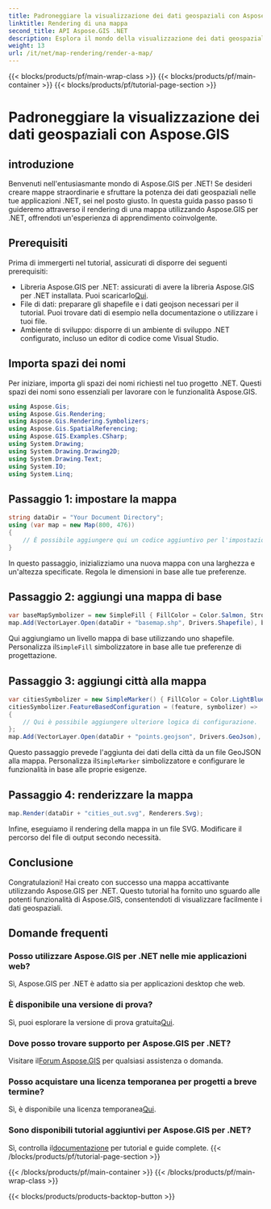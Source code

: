 ```yaml
---
title: Padroneggiare la visualizzazione dei dati geospaziali con Aspose.GIS
linktitle: Rendering di una mappa
second_title: API Aspose.GIS .NET
description: Esplora il mondo della visualizzazione dei dati geospaziali con Aspose.GIS per .NET. Crea mappe straordinarie senza sforzo. Scarica ora! #Aspose #GIS
weight: 13
url: /it/net/map-rendering/render-a-map/
---
```


{{< blocks/products/pf/main-wrap-class >}}
{{< blocks/products/pf/main-container >}}
{{< blocks/products/pf/tutorial-page-section >}}

# Padroneggiare la visualizzazione dei dati geospaziali con Aspose.GIS

## introduzione
Benvenuti nell'entusiasmante mondo di Aspose.GIS per .NET! Se desideri creare mappe straordinarie e sfruttare la potenza dei dati geospaziali nelle tue applicazioni .NET, sei nel posto giusto. In questa guida passo passo ti guideremo attraverso il rendering di una mappa utilizzando Aspose.GIS per .NET, offrendoti un'esperienza di apprendimento coinvolgente.
## Prerequisiti
Prima di immergerti nel tutorial, assicurati di disporre dei seguenti prerequisiti:
-  Libreria Aspose.GIS per .NET: assicurati di avere la libreria Aspose.GIS per .NET installata. Puoi scaricarlo[Qui](https://releases.aspose.com/gis/net/).
- File di dati: preparare gli shapefile e i dati geojson necessari per il tutorial. Puoi trovare dati di esempio nella documentazione o utilizzare i tuoi file.
- Ambiente di sviluppo: disporre di un ambiente di sviluppo .NET configurato, incluso un editor di codice come Visual Studio.
## Importa spazi dei nomi
Per iniziare, importa gli spazi dei nomi richiesti nel tuo progetto .NET. Questi spazi dei nomi sono essenziali per lavorare con le funzionalità Aspose.GIS.
```csharp
using Aspose.Gis;
using Aspose.Gis.Rendering;
using Aspose.Gis.Rendering.Symbolizers;
using Aspose.Gis.SpatialReferencing;
using Aspose.GIS.Examples.CSharp;
using System.Drawing;
using System.Drawing.Drawing2D;
using System.Drawing.Text;
using System.IO;
using System.Linq;
```
## Passaggio 1: impostare la mappa
```csharp
string dataDir = "Your Document Directory";
using (var map = new Map(800, 476))
{
    // È possibile aggiungere qui un codice aggiuntivo per l'impostazione della mappa.
}
```
In questo passaggio, inizializziamo una nuova mappa con una larghezza e un'altezza specificate. Regola le dimensioni in base alle tue preferenze.
## Passaggio 2: aggiungi una mappa di base
```csharp
var baseMapSymbolizer = new SimpleFill { FillColor = Color.Salmon, StrokeWidth = 0.75 };
map.Add(VectorLayer.Open(dataDir + "basemap.shp", Drivers.Shapefile), baseMapSymbolizer);
```
 Qui aggiungiamo un livello mappa di base utilizzando uno shapefile. Personalizza il`SimpleFill` simbolizzatore in base alle tue preferenze di progettazione.
## Passaggio 3: aggiungi città alla mappa
```csharp
var citiesSymbolizer = new SimpleMarker() { FillColor = Color.LightBlue };
citiesSymbolizer.FeatureBasedConfiguration = (feature, symbolizer) =>
{
    // Qui è possibile aggiungere ulteriore logica di configurazione.
};
map.Add(VectorLayer.Open(dataDir + "points.geojson", Drivers.GeoJson), citiesSymbolizer);
```
 Questo passaggio prevede l'aggiunta dei dati della città da un file GeoJSON alla mappa. Personalizza il`SimpleMarker` simbolizzatore e configurare le funzionalità in base alle proprie esigenze.
## Passaggio 4: renderizzare la mappa
```csharp
map.Render(dataDir + "cities_out.svg", Renderers.Svg);
```
Infine, eseguiamo il rendering della mappa in un file SVG. Modificare il percorso del file di output secondo necessità.
## Conclusione
Congratulazioni! Hai creato con successo una mappa accattivante utilizzando Aspose.GIS per .NET. Questo tutorial ha fornito uno sguardo alle potenti funzionalità di Aspose.GIS, consentendoti di visualizzare facilmente i dati geospaziali.
## Domande frequenti
### Posso utilizzare Aspose.GIS per .NET nelle mie applicazioni web?
Sì, Aspose.GIS per .NET è adatto sia per applicazioni desktop che web.
### È disponibile una versione di prova?
Sì, puoi esplorare la versione di prova gratuita[Qui](https://releases.aspose.com/).
### Dove posso trovare supporto per Aspose.GIS per .NET?
 Visitare il[Forum Aspose.GIS](https://forum.aspose.com/c/gis/33) per qualsiasi assistenza o domanda.
### Posso acquistare una licenza temporanea per progetti a breve termine?
 Sì, è disponibile una licenza temporanea[Qui](https://purchase.aspose.com/temporary-license/).
### Sono disponibili tutorial aggiuntivi per Aspose.GIS per .NET?
 Sì, controlla il[documentazione](https://reference.aspose.com/gis/net/) per tutorial e guide complete.
{{< /blocks/products/pf/tutorial-page-section >}}

{{< /blocks/products/pf/main-container >}}
{{< /blocks/products/pf/main-wrap-class >}}

{{< blocks/products/products-backtop-button >}}
